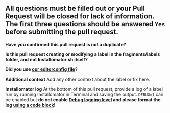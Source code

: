 All questions must be filled out or your Pull Request will be closed for lack of information. The first three questions should be answered `Yes` before submitting the pull request.
---
**Have you confirmed this pull request is not a duplicate?**

**Is this pull request creating or modifying a label in the fragments/labels folder, and not Installomator.sh itself?**

**Did you use [our editorconfig file](https://github.com/Installomator/Installomator/wiki/Contributing-to-Installomator)?**

**Additional context** Add any other context about the label or fix here.

**Installomator log** At the bottom of this pull request, provide a log of a label run by running Installomator in Terminal and saving the output. `DEBUG=1` can be enabled but **do not enable [Debug logging level](https://github.com/Installomator/Installomator/wiki/Configuration-and-Variables#logging-level) and please format the log [using a code block](https://docs.github.com/en/get-started/writing-on-github/working-with-advanced-formatting/creating-and-highlighting-code-blocks#fenced-code-blocks)!**
